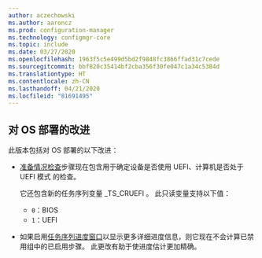 ```yaml
---
author: aczechowski
ms.author: aaroncz
ms.prod: configuration-manager
ms.technology: configmgr-core
ms.topic: include
ms.date: 03/27/2020
ms.openlocfilehash: 1963f5c5e499d5bd2f9848fc3866ffad31c7cede
ms.sourcegitcommit: bbf820c35414bf2cba356f30fe047c1a34c5384d
ms.translationtype: HT
ms.contentlocale: zh-CN
ms.lasthandoff: 04/21/2020
ms.locfileid: "81691495"
---
```

## <a name="improvements-to-os-deployment"></a><a name="bkmk_osd"></a>对 OS 部署的改进

此版本包括对 OS 部署的以下改进：

- [准备情况检查](../../../../../osd/understand/task-sequence-steps.md#BKMK_CheckReadiness)步骤现在包含用于确定设备是否使用 UEFI、计算机是否处于 UEFI 模式  的检查。<!--6452769-->

    它还包含新的任务序列变量 _TS_CRUEFI  。 此只读变量支持以下值：

  - `0`：BIOS
  - `1`：UEFI

- 如果启用[任务序列进度窗口](../../technical-preview-2002.md#bkmk_tsprogress)以显示更多详细进度信息，则它现在不会计算已禁用组中的已启用步骤。<!-- 6448412 --> 此更改有助于使进度估计更加精确。
